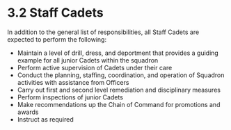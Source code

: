 # 3.2 Staff Cadets

In addition to the general list of responsibilities, all Staff Cadets are expected to perform the following:

* Maintain a level of drill, dress, and deportment that provides a guiding example for all junior Cadets within the squadron
* Perform active supervision of Cadets under their care
* Conduct the planning, staffing, coordination, and operation of Squadron activities with assistance from Officers
* Carry out first and second level remediation and disciplinary measures
* Perform inspections of junior Cadets
* Make recommendations up the Chain of Command for promotions and awards
* Instruct as required

